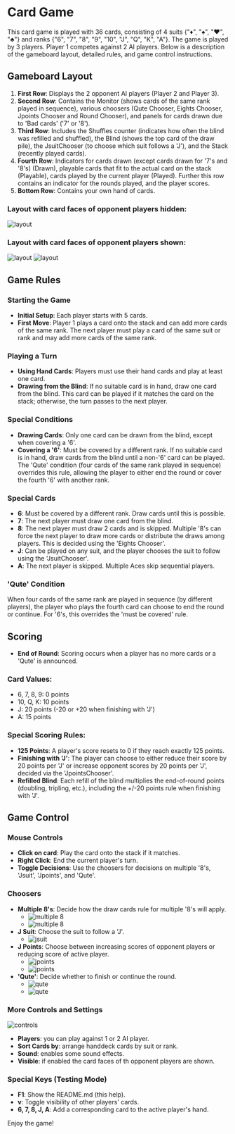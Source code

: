 # Card Game

This card game is played with 36 cards, consisting of 4 suits {"♦", "♠", "♥", "♣"} and ranks {"6", "7", "8", "9", "10", "J", "Q", "K", "A"}. The game is played by 3 players. Player 1 competes against 2 AI players. Below is a description of the gameboard layout, detailed rules, and game control instructions.

## Gameboard Layout

1. **First Row**: Displays the 2 opponent AI players (Player 2 and Player 3).
2. **Second Row**: Contains the Monitor (shows cards of the same rank played in sequence), various choosers (Qute Chooser, Eights Chooser, Jpoints Chooser and Round Chooser), and panels for cards drawn due to 'Bad cards' ('7' or '8').
3. **Third Row**: Includes the Shuffles counter (indicates how often the blind was refilled and shuffled), the Blind (shows the top card of the draw pile), the JsuitChooser (to choose which suit follows a 'J'), and the Stack (recently played cards).
4. **Fourth Row**: Indicators for cards drawn (except cards drawn for '7's and '8's) (Drawn), playable cards that fit to the actual card on the stack (Playable), cards played by the current player (Played). Further this row contains an indicator for the rounds played, and the player scores.
5. **Bottom Row**: Contains your own hand of cards.

### Layout with card faces of opponent players hidden:
![layout](images/table_layout.png)

### Layout with card faces of opponent players shown:
![layout](images/table_layout_1.png)
![layout](images/table_layout_2.png)

## Game Rules

### Starting the Game
- **Initial Setup**: Each player starts with 5 cards.
- **First Move**: Player 1 plays a card onto the stack and can add more cards of the same rank. The next player must play a card of the same suit or rank and may add more cards of the same rank.

### Playing a Turn
- **Using Hand Cards**: Players must use their hand cards and play at least one card.
- **Drawing from the Blind**: If no suitable card is in hand, draw one card from the blind. This card can be played if it matches the card on the stack; otherwise, the turn passes to the next player.

### Special Conditions
- **Drawing Cards**: Only one card can be drawn from the blind, except when covering a '6'.
- **Covering a '6'**: Must be covered by a different rank. If no suitable card is in hand, draw cards from the blind until a non-'6' card can be played. The 'Qute' condition (four cards of the same rank played in sequence) overrides this rule, allowing the player to either end the round or cover the fourth '6' with another rank.

### Special Cards
- **6**: Must be covered by a different rank. Draw cards until this is possible.
- **7**: The next player must draw one card from the blind.
- **8**: The next player must draw 2 cards and is skipped. Multiple '8's can force the next player to draw more cards or distribute the draws among players. This is decided using the 'Eights Chooser'.
- **J**: Can be played on any suit, and the player chooses the suit to follow using the 'JsuitChooser'.
- **A**: The next player is skipped. Multiple Aces skip sequential players.

### 'Qute' Condition
When four cards of the same rank are played in sequence (by different players), the player who plays the fourth card can choose to end the round or continue. For '6's, this overrides the 'must be covered' rule.

## Scoring
- **End of Round**: Scoring occurs when a player has no more cards or a 'Qute' is announced.

### Card Values:
- 6, 7, 8, 9: 0 points
- 10, Q, K: 10 points
- J: 20 points (-20 or +20 when finishing with 'J')
- A: 15 points

### Special Scoring Rules:
- **125 Points**: A player's score resets to 0 if they reach exactly 125 points.
- **Finishing with 'J'**: The player can choose to either reduce their score by 20 points per 'J' or increase opponent scores by 20 points per 'J', decided via the 'JpointsChooser'.
- **Refilled Blind**: Each refill of the blind multiplies the end-of-round points (doubling, tripling, etc.), including the +/-20 points rule when finishing with 'J'.

## Game Control

### Mouse Controls
- **Click on card**: Play the card onto the stack if it matches.
- **Right Click**: End the current player's turn.
- **Toggle Decisions**: Use the choosers for decisions on multiple '8's, 'Jsuit', 'Jpoints', and 'Qute'.

### Choosers
- **Multiple 8's**: Decide how the draw cards rule for multiple '8's will apply.
  - ![multiple 8](images/chooser_eights_n.png)
  - ![multiple 8](images/chooser_eights_a.png)
- **J Suit**: Choose the suit to follow a 'J'.
  - ![jsuit](images/chooser_jsuit_of_hearts.png)
- **J Points**: Choose between increasing scores of opponent players or reducing score of active player.
  - ![jpoints](images/chooser_jpoints_p.png)
  - ![jpoints](images/chooser_jpoints_m.png)
- **'Qute'**: Decide whether to finish or continue the round.
  - ![qute](images/chooser_qute_y.png)
  - ![qute](images/chooser_qute_n.png)

### More Controls and Settings
   ![controls](images/indicator_and_control_switches.png)

- **Players**: you can play against 1 or 2 AI player.
- **Sort Cards by**: arrange handdeck cards by suit or rank.
- **Sound**: enables some sound effects.
- **Visible**: if enabled the card faces of th opponent players are shown.

### Special Keys (Testing Mode)
- **F1**: Show the README.md (this help).
- **v**: Toggle visibility of other players' cards.
- **6, 7, 8, J, A**: Add a corresponding card to the active player's hand.

Enjoy the game!
